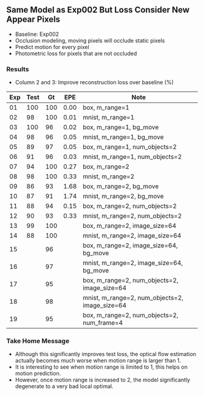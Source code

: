 ## Same Model as Exp002 But Loss Consider New Appear Pixels

- Baseline: Exp002
- Occlusion modeling, moving pixels will occlude static pixels
- Predict motion for every pixel
- Photometric loss for pixels that are not occluded

### Results

- Column 2 and 3: Improve reconstruction loss over baseline (%) 

| Exp  | Test | Gt   | EPE  | Note |
| ---- | ---- | ---- | ---- | ---- |
| 01 | 100 | 100 | 0.00 | box, m_range=1 |
| 02 | 98 | 100 | 0.01 | mnist, m_range=1 |
| 03 | 100 | 96 | 0.02 | box, m_range=1, bg_move |
| 04 | 98 | 96 | 0.05 | mnist, m_range=1, bg_move |
| 05 | 89 | 97 | 0.05 | box, m_range=1, num_objects=2 |
| 06 | 91 | 96 | 0.03 | mnist, m_range=1, num_objects=2 |
| 07 | 94 | 100 | 0.27 | box, m_range=2 |
| 08 | 98 | 100 | 0.33 | mnist, m_range=2 |
| 09 | 86 | 93 | 1.68 | box, m_range=2, bg_move |
| 10 | 87 | 91 | 1.74 | mnist, m_range=2, bg_move |
| 11 | 88 | 94 | 0.15 | box, m_range=2, num_objects=2 |
| 12 | 90 | 93 | 0.33 | mnist, m_range=2, num_objects=2 |
| 13 | 99 | 100 |  | box, m_range=2, image_size=64 |
| 14 | 88 | 100 |  | mnist, m_range=2, image_size=64 |
| 15 |  | 96 |  | box, m_range=2, image_size=64, bg_move |
| 16 |  | 97 |  | mnist, m_range=2, image_size=64, bg_move |
| 17 |  | 95 |  | box, m_range=2, num_objects=2, image_size=64 |
| 18 |  | 98 |  | mnist, m_range=2, num_objects=2, image_size=64 |
| 19 |  | 95 |  | box, m_range=2, num_objects=2, num_frame=4 |

### Take Home Message

- Although this significantly improves test loss, the optical flow estimation actually becomes much worse when motion range is larger than 1.
- It is interesting to see when motion range is limited to 1, this helps on motion prediction.
- However, once motion range is increased to 2, the model significantly degenerate to a very bad local optimal.
